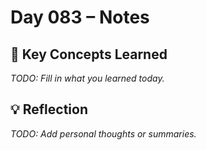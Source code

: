# Day 083 – Notes

## 🔑 Key Concepts Learned

_TODO: Fill in what you learned today._

## 💡 Reflection

_TODO: Add personal thoughts or summaries._

